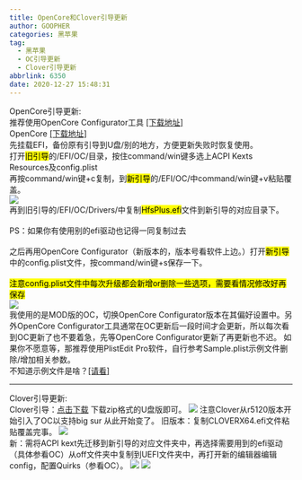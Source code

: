 ```yaml
---
title: OpenCore和Clover引导更新
author: GOOPHER
categories: 黑苹果
tag:
  - 黑苹果
  - OC引导更新
  - Clover引导更新
abbrlink: 6350
date: 2020-12-27 15:48:31
---
```

OpenCore引导更新:
<br>推荐使用OpenCore Configurator工具 <a href="https://www.macwk.com/soft/opencore-configurator">[下载地址]</a>
<br>OpenCore <a href="https://github.com/acidanthera/OpenCorePkg/releases">[下载地址]</a>
<br>先挂载EFI，备份原有引导到U盘/别的地方，方便更新失败时恢复使用。
<br>打开<mark>旧引导</mark>的/EFI/OC/目录，按住command/win键多选上ACPI Kexts Resources及config.plist  
再按command/win键+c复制，到<mark>新引导</mark>的/EFI/OC/中command/win键+v粘贴覆盖。  
<img src="https://cdn.jsdelivr.net/gh/Goopher97/tuchuang@master/img/QQ20201227-160008@2x.png"/>
<br>再到旧引导的/EFI/OC/Drivers/中复制<mark>HfsPlus.efi</mark>文件到新引导的对应目录下。  
<br>PS：如果你有使用别的efi驱动也记得一同复制过去  
<br>之后再用OpenCore Configurator（新版本的，版本号看软件上边。）打开<mark>新引导</mark>中的config.plist文件，按command/win键+s保存一下。  
<br><mark>注意config.plist文件中每次升级都会新增or删除一些选项，需要看情况修改好再保存</mark>
<br>
<img src="https://cdn.jsdelivr.net/gh/Goopher97/tuchuang@master/img/QQ20201227-161149@2x.png"/>
<br>我使用的是MOD版的OC，切换OpenCore Configurator版本在其偏好设置中。另外OpenCore Configurator工具通常在OC更新后一段时间才会更新，所以每次看到OC更新了也不要着急，先等OpenCore Configurator更新了再更新也不迟。
如果你不愿意等，那推荐使用PlistEdit Pro软件，自行参考Sample.plist示例文件删除/增加相关参数。  
不知道示例文件是啥？<a href="https://goopher97.github.io/2020/12/25/congwudaoyoupeizhiocyindao/">[请看]</a>
<hr>
Clover引导更新:
<br>Clover引导：<a href="https://github.com/CloverHackyColor/CloverBootloader/releases">点击下载</a> 
下载zip格式的U盘版即可。
<img src="https://cdn.jsdelivr.net/gh/Goopher97/tuchuang@master/img/QQ20201229-202951@2x.png"/>
注意Clover从r5120版本开始引入了OC以支持big sur 从此开始变了。
旧版本：复制CLOVERX64.efi文件粘贴覆盖完事。
<img src="https://cdn.jsdelivr.net/gh/Goopher97/tuchuang@master/img/QQ20201229-205629@2x.png"/>
<br>新：需将ACPI kext先迁移到新引导的对应文件夹中，再选择需要用到的efi驱动（具体参看OC）从off文件夹中复制到UEFI文件夹中，再打开新的编辑器编辑config，配置Quirks（参看OC）。
<img src="https://cdn.jsdelivr.net/gh/Goopher97/tuchuang@master/img/QQ20201229-210059@2x.png"/>
<img src="https://cdn.jsdelivr.net/gh/Goopher97/tuchuang@master/img/QQ20201229-210155@2x.png"/>


